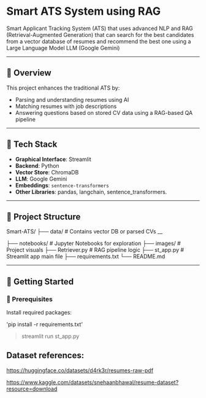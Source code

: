 # Smart ATS System using RAG

Smart Applicant Tracking System (ATS) that uses advanced NLP and RAG (Retrieval-Augmented Generation) that can search for the best candidates from a vector database of resumes and recommend the best one using a Large Language Model LLM (Google Gemini)

---


## 📌 Overview

This project enhances the traditional ATS by:
- Parsing and understanding resumes using AI
- Matching resumes with job descriptions
- Answering questions based on stored CV data using a RAG-based QA pipeline

---

## 🧠 Tech Stack

- **Graphical Interface**: Streamlit
- **Backend**: Python
- **Vector Store**: ChromaDB
- **LLM**: Google Gemini
- **Embeddings**: `sentence-transformers`
- **Other Libraries**: pandas, langchain, sentence_transformers.

---

## 📂 Project Structure

Smart-ATS/
├── data/ # Contains vector DB or parsed CVs
__

├── notebooks/ # Jupyter Notebooks for exploration
├── images/ # Project visuals
├── Retriever.py # RAG pipeline logic
├── st_app.py # Streamlit app main file
├── requirements.txt
└── README.md


---

## 🚀 Getting Started

### 🔧 Prerequisites

Install required packages:

'pip install -r requirements.txt'

> streamlit run st_app.py




## Dataset references:

https://huggingface.co/datasets/d4rk3r/resumes-raw-pdf

https://www.kaggle.com/datasets/snehaanbhawal/resume-dataset?resource=download
